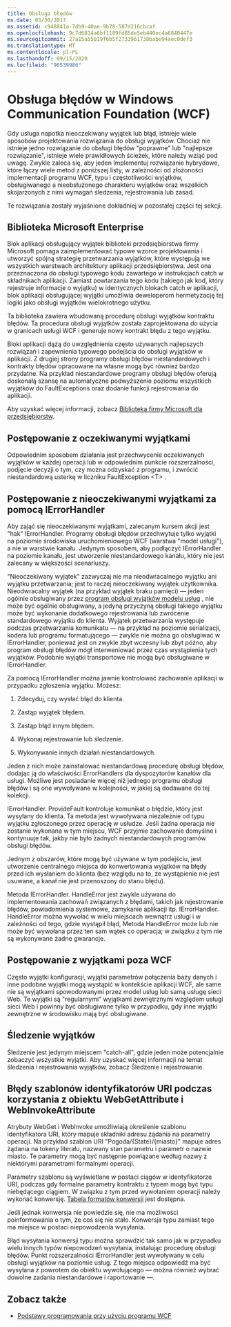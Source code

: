 ```yaml
---
title: Obsługa błędów
ms.date: 03/30/2017
ms.assetid: c948841a-7db9-40ae-9b78-587d216cbcaf
ms.openlocfilehash: 9c7d6814a6bf1189fd85de5eb440ec4a6840447e
ms.sourcegitcommit: 27a15a55019f6b5f2733961738babe94aec0def3
ms.translationtype: MT
ms.contentlocale: pl-PL
ms.lasthandoff: 09/15/2020
ms.locfileid: "90539986"
---
```

# <a name="error-handling-in-windows-communication-foundation-wcf"></a>Obsługa błędów w Windows Communication Foundation (WCF)

Gdy usługa napotka nieoczekiwany wyjątek lub błąd, istnieje wiele sposobów projektowania rozwiązania do obsługi wyjątków. Chociaż nie istnieje jedno rozwiązanie do obsługi błędów "poprawne" lub "najlepsze rozwiązanie", istnieje wiele prawidłowych ścieżek, które należy wziąć pod uwagę. Zwykle zaleca się, aby jeden Implementuj rozwiązanie hybrydowe, które łączy wiele metod z poniższej listy, w zależności od złożoności implementacji programu WCF, typu i częstotliwości wyjątków, obsługiwanego a nieobsłużonego charakteru wyjątków oraz wszelkich skojarzonych z nimi wymagań śledzenia, rejestrowania lub zasad.

Te rozwiązania zostały wyjaśnione dokładniej w pozostałej części tej sekcji.

## <a name="the-microsoft-enterprise-library"></a>Biblioteka Microsoft Enterprise

Blok aplikacji obsługujący wyjątek biblioteki przedsiębiorstwa firmy Microsoft pomaga zaimplementować typowe wzorce projektowania i utworzyć spójną strategię przetwarzania wyjątków, które występują we wszystkich warstwach architektury aplikacji przedsiębiorstwa. Jest ona przeznaczona do obsługi typowego kodu zawartego w instrukcjach catch w składnikach aplikacji. Zamiast powtarzania tego kodu (takiego jak kod, który rejestruje informacje o wyjątku) w identycznych blokach catch w aplikacji, blok aplikacji obsługującej wyjątki umożliwia deweloperom hermetyzację tej logiki jako obsługi wyjątków wielokrotnego użytku.

Ta biblioteka zawiera wbudowaną procedurę obsługi wyjątków kontraktu błędów. Ta procedura obsługi wyjątków została zaprojektowana do użycia w granicach usługi WCF i generuje nowy kontrakt błędu z tego wyjątku.

Bloki aplikacji dążą do uwzględnienia często używanych najlepszych rozwiązań i zapewnienia typowego podejścia do obsługi wyjątków w aplikacji. Z drugiej strony programy obsługi błędów niestandardowych i kontrakty błędów opracowane na własne mogą być również bardzo przydatne. Na przykład niestandardowe programy obsługi błędów oferują doskonałą szansę na automatyczne podwyższenie poziomu wszystkich wyjątków do FaultExceptions oraz dodanie funkcji rejestrowania do aplikacji.

Aby uzyskać więcej informacji, zobacz [Biblioteka firmy Microsoft dla przedsiębiorstw](/previous-versions/msp-n-p/ff632023(v=pandp.10)).

## <a name="dealing-with-expected-exceptions"></a>Postępowanie z oczekiwanymi wyjątkami

Odpowiednim sposobem działania jest przechwycenie oczekiwanych wyjątków w każdej operacji lub w odpowiednim punkcie rozszerzalności, podjęcie decyzji o tym, czy można odzyskać z programu, i zwrócić niestandardową usterkę w liczniku FaultException \<T> .
  
## <a name="dealing-with-unexpected-exceptions-using-an-ierrorhandler"></a>Postępowanie z nieoczekiwanymi wyjątkami za pomocą IErrorHandler

Aby zająć się nieoczekiwanymi wyjątkami, zalecanym kursem akcji jest "hak" IErrorHandler. Programy obsługi błędów przechwytuje tylko wyjątki na poziomie środowiska uruchomieniowego WCF (warstwa "model usługi"), a nie w warstwie kanału. Jedynym sposobem, aby podłączyć IErrorHandler na poziomie kanału, jest utworzenie niestandardowego kanału, który nie jest zalecany w większości scenariuszy.

"Nieoczekiwany wyjątek" zazwyczaj nie ma nieodwracalnego wyjątku ani wyjątku przetwarzania; jest to raczej nieoczekiwany wyjątek użytkownika. Nieodwracalny wyjątek (na przykład wyjątek braku pamięci) — jeden ogólnie obsługiwany przez [program obsługi wyjątków modelu usług](xref:System.ServiceModel.Dispatcher.ExceptionHandler) , nie może być ogólnie obsługiwany, a jedyną przyczyną obsługi takiego wyjątku może być wykonanie dodatkowego rejestrowania lub zwrócenie standardowego wyjątku do klienta. Wyjątek przetwarzania występuje podczas przetwarzania komunikatu — na przykład na poziomie serializacji, kodera lub programu formatującego — zwykle nie można go obsługiwać w IErrorHandler, ponieważ jest on zwykle zbyt wczesny lub zbyt późno, aby program obsługi błędów mógł interweniować przez czas wystąpienia tych wyjątków. Podobnie wyjątki transportowe nie mogą być obsługiwane w IErrorHandler.

Za pomocą IErrorHandler można jawnie kontrolować zachowanie aplikacji w przypadku zgłoszenia wyjątku. Możesz:  

1. Zdecyduj, czy wysłać błąd do klienta.

2. Zastąp wyjątek błędem.

3. Zastąp błąd innym błędem.

4. Wykonaj rejestrowanie lub śledzenie.

5. Wykonywanie innych działań niestandardowych.

Jeden z nich może zainstalować niestandardową procedurę obsługi błędów, dodając ją do właściwości ErrorHandlers dla dyspozytorów kanałów dla usługi.  Możliwe jest posiadanie więcej niż jednego programu obsługi błędów i są one wywoływane w kolejności, w jakiej są dodawane do tej kolekcji.

IErrorHandler. ProvideFault kontroluje komunikat o błędzie, który jest wysyłany do klienta. Ta metoda jest wywoływana niezależnie od typu wyjątku zgłoszonego przez operację w usłudze. Jeśli żadna operacja nie zostanie wykonana w tym miejscu, WCF przyjmie zachowanie domyślne i kontynuuje tak, jakby nie było żadnych niestandardowych programów obsługi błędów.

Jednym z obszarów, które mogą być używane w tym podejściu, jest utworzenie centralnego miejsca do konwertowania wyjątków na błędy przed ich wysłaniem do klienta (bez względu na to, że wystąpienie nie jest usuwane, a kanał nie jest przenoszony do stanu błędu).

Metoda IErrorHandler. HandleError jest zwykle używana do implementowania zachowań związanych z błędami, takich jak rejestrowanie błędów, powiadomienia systemowe, zamykanie aplikacji itp. IErrorHandler. HandleError można wywołać w wielu miejscach wewnątrz usługi i w zależności od tego, gdzie wystąpił błąd, Metoda HandleError może lub nie może być wywołana przez ten sam wątek co operacja; w związku z tym nie są wykonywane żadne gwarancje.

## <a name="dealing-with-exceptions-outside-wcf"></a>Postępowanie z wyjątkami poza WCF

Często wyjątki konfiguracji, wyjątki parametrów połączenia bazy danych i inne podobne wyjątki mogą wystąpić w kontekście aplikacji WCF, ale same nie są wyjątkami spowodowanymi przez model usług lub samą usługę sieci Web. Te wyjątki są "regularnymi" wyjątkami zewnętrznymi względem usługi sieci Web i powinny być obsługiwane tylko w przypadku, gdy inne wyjątki zewnętrzne w środowisku mają być obsługiwane.

## <a name="tracing-exceptions"></a>Śledzenie wyjątków

Śledzenie jest jedynym miejscem "catch-all", gdzie jeden może potencjalnie zobaczyć wszystkie wyjątki. Aby uzyskać więcej informacji na temat śledzenia i rejestrowania wyjątków, zobacz Śledzenie i rejestrowanie.

## <a name="uri-template-errors-when-using-webgetattribute-and-webinvokeattribute"></a>Błędy szablonów identyfikatorów URI podczas korzystania z obiektu WebGetAttribute i WebInvokeAttribute

Atrybuty WebGet i WebInvoke umożliwiają określenie szablonu identyfikatora URI, który mapuje składniki adresu żądania na parametry operacji. Na przykład szablon URI "Pogoda/{State}/{miasto}" mapuje adres żądania na tokeny literału, nazwany stan parametru i parametr o nazwie miasto. Te parametry mogą być następnie powiązane według nazwy z niektórymi parametrami formalnymi operacji.

Parametry szablonu są wyświetlane w postaci ciągów w identyfikatorze URI, podczas gdy formalne parametry kontraktu z typem mogą być typu niebędącego ciągiem. W związku z tym przed wywołaniem operacji należy wykonać konwersję. [Tabela formatów konwersji](wcf-web-http-programming-model-overview.md) jest dostępna.

Jeśli jednak konwersja nie powiedzie się, nie ma możliwości poinformowania o tym, że coś się nie stało. Konwersja typu zamiast tego ma miejsce w postaci niepowodzenia wysyłania.

Błąd wysyłania konwersji typu można sprawdzić tak samo jak w przypadku wielu innych typów niepowodzeń wysyłania, instalując procedurę obsługi błędów. Punkt rozszerzalności IErrorHandler jest wywoływany w celu obsługi wyjątków na poziomie usług. Z tego miejsca odpowiedź ma być wysyłana z powrotem do obiektu wywołującego — można również wybrać dowolne zadania niestandardowe i raportowanie —.

## <a name="see-also"></a>Zobacz także

- [Podstawy programowania przy użyciu programu WCF](../basic-wcf-programming.md)
